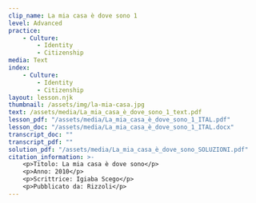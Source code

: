 ```yaml
---
clip_name: La mia casa è dove sono 1
level: Advanced
practice: 
    - Culture: 
        - Identity
        - Citizenship
media: Text
index: 
    - Culture: 
        - Identity
        - Citizenship
layout: lesson.njk
thumbnail: /assets/img/la-mia-casa.jpg
text: /assets/media/La_mia_casa_è_dove_sono_1_text.pdf
lesson_pdf: "/assets/media/La_mia_casa_è_dove_sono_1_ITAL.pdf"
lesson_doc: "/assets/media/La_mia_casa_è_dove_sono_1_ITAL.docx"
transcript_doc: ""
transcript_pdf: ""
solution_pdf: "/assets/media/La_mia_casa_è_dove_sono_SOLUZIONI.pdf"
citation_information: >- 
    <p>Titolo: La mia casa è dove sono</p>
    <p>Anno: 2010</p>
    <p>Scrittrice: Igiaba Scego</p>
    <p>Pubblicato da: Rizzoli</p>
---
```

